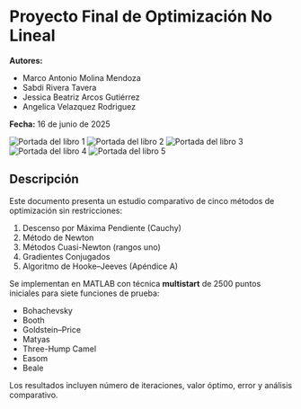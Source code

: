 # Proyecto Final de Optimización No Lineal

**Autores:**  
- Marco Antonio Molina Mendoza  
- Sabdi Rivera Tavera  
- Jessica Beatriz Arcos Gutiérrez  
- Angelica Velazquez Rodriguez  

**Fecha:** 16 de junio de 2025

![Portada del libro 1](GitHub/A1.jpeg)
![Portada del libro 2](GitHub/A2.jpeg)
![Portada del libro 3](GitHub/A3.jpeg)
![Portada del libro 4](GitHub/A4.jpeg)
![Portada del libro 5](GitHub/A5.jpeg)

## Descripción

Este documento presenta un estudio comparativo de cinco métodos de optimización sin restricciones:

1. Descenso por Máxima Pendiente (Cauchy)  
2. Método de Newton
3. Métodos Cuasi-Newton (rangos uno)  
4. Gradientes Conjugados  
5. Algoritmo de Hooke–Jeeves (Apéndice A)  

Se implementan en MATLAB con técnica **multistart** de 2500 puntos iniciales para siete funciones de prueba:

- Bohachevsky  
- Booth  
- Goldstein–Price  
- Matyas  
- Three-Hump Camel  
- Easom  
- Beale  

Los resultados incluyen número de iteraciones, valor óptimo, error y análisis comparativo.
